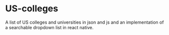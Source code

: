 # US-colleges
A list of US colleges and universities in json and js and an implementation of a searchable dropdown list in react native.
